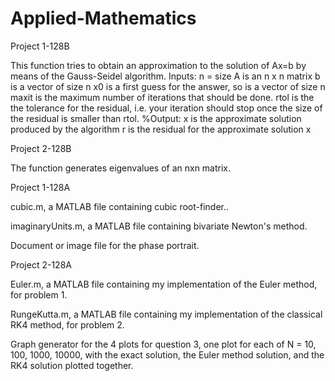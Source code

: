 # Applied-Mathematics

Project 1-128B

This function tries to obtain an approximation to the solution of Ax=b by means of the Gauss-Seidel algorithm. 
Inputs:
 n = size
 A is an n x n matrix
 b is a vector of size n
 x0 is a first guess for the answer, so is a vector of size n
 maxit is the maximum number of iterations that should be done.
 rtol is the the tolerance for the residual, i.e. your iteration
 should stop once the size of the residual is smaller than rtol. %Output:
 x is the approximate solution produced by the algorithm
 r is the residual for the approximate solution x
 
 Project 2-128B
 
 The function generates eigenvalues of an nxn matrix. 
 
 Project 1-128A
 
 cubic.m, a MATLAB file containing cubic root-finder..

 imaginaryUnits.m, a MATLAB file containing bivariate Newton's method.

 Document or image file for the phase portrait.
 
 Project 2-128A
 
 Euler.m, a MATLAB file containing my implementation of the Euler method, for problem 1.

 RungeKutta.m, a MATLAB file containing my implementation of the classical RK4 method, for problem 2.

 Graph generator for the 4 plots for question 3, one plot for each of N = 10, 100, 1000, 10000, with the exact solution, the 
 Euler method solution, and the RK4 solution plotted together. 
 
 
 
